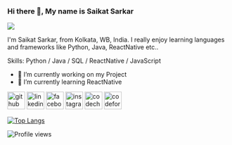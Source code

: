 ### Hi there 👋, My name is Saikat Sarkar
![](https://Saikat3012.github.io/assets/banner.png)

I'm Saikat Sarkar, from Kolkata, WB, India. I really enjoy learning languages and frameworks like Python, Java, ReactNative etc..

Skills: Python / Java / SQL / ReactNative / JavaScript

- 🔭 I’m currently working on my Project 
- 🌱 I’m currently learning ReactNative 


[<img src='https://cdn.jsdelivr.net/npm/simple-icons@3.0.1/icons/github.svg' alt='github' height='40'>](https://github.com/Saikat3012)  [<img src='https://cdn.jsdelivr.net/npm/simple-icons@3.0.1/icons/linkedin.svg' alt='linkedin' height='40'>](https://www.linkedin.com/in/saikat3012/)  [<img src='https://cdn.jsdelivr.net/npm/simple-icons@3.0.1/icons/facebook.svg' alt='facebook' height='40'>](https://www.facebook.com/saikat3012)  [<img src='https://cdn.jsdelivr.net/npm/simple-icons@3.0.1/icons/instagram.svg' alt='instagram' height='40'>](https://www.instagram.com/saikat3012/)  [<img src='https://cdn.jsdelivr.net/npm/simple-icons@3.0.1/icons/codechef.svg' alt='codechef' height='40'>](https://www.codechef.com/users/saikatsarkar10)  [<img src='https://cdn.jsdelivr.net/npm/simple-icons@3.0.1/icons/codeforces.svg' alt='codeforces' height='40'>](https://codeforces.com/profile/saikatsarkar10)  

[![Top Langs](https://github-readme-stats.vercel.app/api/top-langs/?username=Saikat3012)](https://github.com/anuraghazra/github-readme-stats)

![Profile views](https://gpvc.arturio.dev/Saikat3012)  
